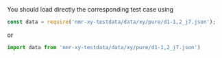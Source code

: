 ##

You should load directly the corresponding test case using

```js
const data = require('nmr-xy-testdata/data/xy/pure/d1-1,2_j7.json');
```

or

```js
import data from 'nmr-xy-testdata/data/xy/pure/d1-1,2_j7.json')
```
